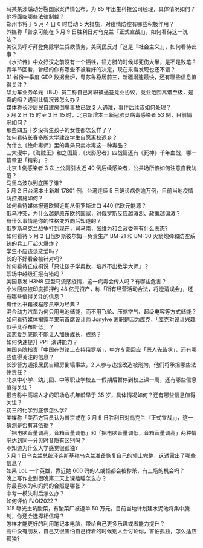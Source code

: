 马某某涉煽动分裂国家案详情公布，为 85 年出生科技公司经理，具体情况如何？他将面临哪些法律制裁？  
郑州市将于 5 月 4 日 0 时启动 5 大措施，对疫情防控有哪些积极作用？  
外媒称「普京可能在 5 月 9 日胜利日对乌克兰『正式宣战』」，如何看待这一说法？  
美议员呼吁拜登免除学生贷款债务，美网民反对「这是『社会主义』」，如何看待此事？  
《水浒传》中众好汉之前没有一个牺牲，征方腊的时候却死伤大半，是不是败笔？  
青年节回看，曾经的你有哪些不被看好的决定，现在来看发现也还不错？  
31 省份一季度 GDP 数据出炉，粤苏鲁稳居前三，新疆增速最快，还有哪些信息值得关注？  
华为车业务单元（BU）员工称自己离职被逼签竞业协议，竞业范围离谱至极，是真的吗？遇到此情况该怎么办？  
媒体称长沙居民自建房倒塌事故已致 2 人遇难，事件后续该如何处理？  
5 月 2 日 15 时至 3 日 15 时，北京新增本土新冠肺炎病毒感染者 53 例，目前情况如何？  
那些四五十岁没有生孩子的女性都怎么样了？  
如何看待长春多所大学建议学生自愿离校返乡？  
为什么《绝命毒师》里的毒枭只卖冰毒这一种毒品？  
三大漫中，《海贼王》和之国篇，《火影忍者》四战篇还有《死神》千年血战，哪一篇章更「精彩」？  
北京 1 例感染者 3 次上公厕引发近 40 例后续感染者，公共场所该如何注意自我防范？  
马里乌波尔到底围了谁?  
5 月 2 日台湾本土新增 17801 例，台湾连续 5 日确诊病例逾万例，目前当地疫情防控措施如何？  
如何看待媒体报道欧盟近期从俄罗斯进口 440 亿欧元能源？  
俄乌冲突，为什么越是原东欧的国家，对俄罗斯反应越激烈、政策越偏激？  
有什么事情是你的性格变外向后知道的？  
俄罗斯乌克兰战争打到现在，司马南，张维为和金政委等有什么表态?  
如何看待 5 月 2 日俄罗斯彼尔姆一负责生产 BM-21 和 BM-30 火箭炮弹和防空系统的兵工厂起火爆炸？  
学生不应该谈恋爱吗？  
长的不好看会被针对吗?  
如何看待丘成桐说「只让孩子学奥数，培养不出数学大师」？  
职场中越级汇报有错吗？  
美国暴发 H3N8 亚型马流感疫情，这一病毒会传人吗？有哪些危害？  
小米回应被印度扣押约 48 亿元资产，称「所有经营活动合法，将澄清误会」，还有哪些值得关注的信息？  
有什么书籍被程序员奉为经典？  
混合动力汽车为何只用电池储能，而不用飞轮、压缩空气、超级电容等方式储能？  
如何看待媒体揭露苹果前首席设计师 JonyIve 离职是因为库克，「库克对设计兴趣似乎比乔布斯低」？  
谈恋爱到底能不能让人加快成长，成熟？  
如何快速提升 PPT 演讲能力？  
美国务院指责「中国在舆论上支持俄罗斯」，中方专家回应「恶人先告状」，还有哪些值得关注的信息？  
长沙警方通报居民自建房倒塌事故，2 人参与违规改造被刑拘，他们将承担哪些法律责任？  
北京中小学、幼儿园、中等职业学校五一假期后暂停到校上课一周，还有哪些信息值得关注？  
报告称中高端人才的职场危机年龄早于 35 岁，具体情况如何？还有哪些信息值得关注？  
初三的化学到底该怎么学?  
美媒称「美西方官员认为普京或在 5 月 9 日胜利日对乌克兰『正式宣战』」，这一猜测是否有其依据？  
「把电脑音量调高，音箱音量调低」和「把电脑音量调低，音箱音量调高」两种情况达到同一分贝时音质有区别吗？  
不知道为什么大学感觉很孤独?  
5 月 1 日乌克兰总统泽连斯基称乌克兰准备恢复自己的领土完整，这透露出了哪些信息？  
如果 LoL 一个英雄，靠近她 600 码的人或怪都会被秒杀，有上场的机会吗？  
晚上写作业到很晚第二天上课瞌睡怎么办？  
你最喜欢的和妈妈的合照是哪张？  
中考一模失利后怎么办？  
如何评价 FJOI2022？  
315 曝光土坑酸菜，有酸菜厂被退单 50 万元，目前当地计划建水泥池将集中腌制，你还会选择相信吗？  
怎样才能更好的利用笔记本电脑，带给自己更多乐趣或者能力提升？  
高中没有朋友，自己又很害怕自己待着的时候别人会讨论你，害怕孤独，怎么适应孤独?  
